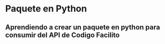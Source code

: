 # Paquete en Python

## Aprendiendo a crear un paquete en python para consumir del API de Codigo Facilito

